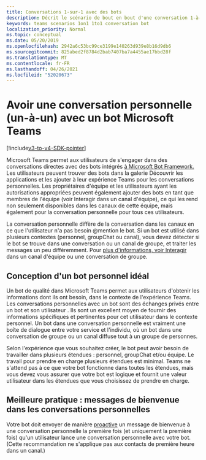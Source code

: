```yaml
---
title: Conversations 1-sur-1 avec des bots
description: Décrit le scénario de bout en bout d'une conversation 1-à-1 avec un bot dans Microsoft Teams
keywords: teams scenarios 1on1 1to1 conversation bot
localization_priority: Normal
ms.topic: conceptual
ms.date: 05/20/2019
ms.openlocfilehash: 2942a6c53bc99ce3199e140263d939e8b16d9db6
ms.sourcegitcommit: 825abed2f8784d2bab7407ba7a4455ae17bbd28f
ms.translationtype: MT
ms.contentlocale: fr-FR
ms.lasthandoff: 04/26/2021
ms.locfileid: "52020673"
---
```

# <a name="have-a-personal-one-on-one-conversation-with-a-microsoft-teams-bot"></a>Avoir une conversation personnelle (un-à-un) avec un bot Microsoft Teams

[!include[v3-to-v4-SDK-pointer](~/includes/v3-to-v4-pointer-bots.md)]

Microsoft Teams permet aux utilisateurs de s'engager dans des conversations directes avec des bots intégrés [à Microsoft Bot Framework.](/azure/bot-service/?view=azure-bot-service-3.0&preserve-view=true) Les utilisateurs peuvent trouver des bots dans la galerie Découvrir les applications et les ajouter à leur expérience Teams pour les conversations personnelles. Les propriétaires d'équipe et les utilisateurs ayant [](~/resources/bot-v3/bot-conversations/bots-conv-channel.md)les autorisations appropriées peuvent également ajouter des bots en tant que membres de l'équipe (voir Interagir dans un canal d'équipe), ce qui les rend non seulement disponibles dans les canaux de cette équipe, mais également pour la conversation personnelle pour tous ces utilisateurs.

La conversation personnelle diffère de la conversation dans les canaux en ce que l'utilisateur n'a pas besoin @mention le bot. Si un bot est utilisé dans plusieurs contextes (personnel, groupChat ou canal), vous devez détecter si le bot se trouve dans une conversation ou un canal de groupe, et traiter les messages un peu différemment. Pour [plus d'informations, voir Interagir](~/resources/bot-v3/bot-conversations/bots-conv-proactive.md) dans un canal d'équipe ou une conversation de groupe.

## <a name="designing-a-great-personal-bot"></a>Conception d'un bot personnel idéal

Un bot de qualité dans Microsoft Teams permet aux utilisateurs d'obtenir les informations dont ils ont besoin, dans le contexte de l'expérience Teams. Les conversations personnelles avec un bot sont des échanges privés entre un bot et son utilisateur . Ils sont un excellent moyen de fournir des informations spécifiques et pertinentes pour cet utilisateur dans le contexte personnel. Un bot dans une conversation personnelle est vraiment une boîte de dialogue entre votre service et l'individu, où un bot dans une conversation de groupe ou un canal diffuse tout à un groupe de personnes.

Selon l'expérience que vous souhaitez créer, le bot peut avoir besoin de travailler dans plusieurs étendues : personnel, groupChat et/ou équipe. Le travail pour prendre en charge plusieurs étendues est minimal. Teams ne s'attend pas à ce que votre bot fonctionne dans toutes les étendues, mais vous devez vous assurer que votre bot est logique et fournit une valeur utilisateur dans les étendues que vous choisissez de prendre en charge.

## <a name="best-practice-welcome-messages-in-personal-conversations"></a>Meilleure pratique : messages de bienvenue dans les conversations personnelles

Votre bot doit envoyer de manière [proactive](~/resources/bot-v3/bot-conversations/bots-conv-proactive.md) un message de bienvenue à une conversation personnelle la première fois (et uniquement la première fois) qu'un utilisateur lance une conversation personnelle avec votre bot. (Cette recommandation ne s'applique pas aux contacts de première heure dans un canal.)
